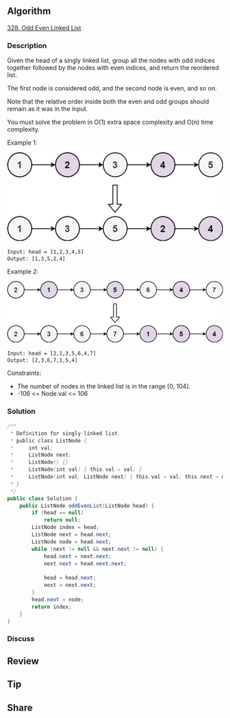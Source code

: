 ## Algorithm

[328. Odd Even Linked List](https://leetcode.com/problems/odd-even-linked-list/)

### Description

Given the head of a singly linked list, group all the nodes with odd indices together followed by the nodes with even indices, and return the reordered list.

The first node is considered odd, and the second node is even, and so on.

Note that the relative order inside both the even and odd groups should remain as it was in the input.

You must solve the problem in O(1) extra space complexity and O(n) time complexity.


Example 1:

![](assets/20240605-4f9f7602.png)

```
Input: head = [1,2,3,4,5]
Output: [1,3,5,2,4]
```

Example 2:

![](assets/20240605-b5373bb6.png)

```
Input: head = [2,1,3,5,6,4,7]
Output: [2,3,6,7,1,5,4]
```

Constraints:

- The number of nodes in the linked list is in the range [0, 104].
- -106 <= Node.val <= 106

### Solution

```java
/**
 * Definition for singly-linked list.
 * public class ListNode {
 *     int val;
 *     ListNode next;
 *     ListNode() {}
 *     ListNode(int val) { this.val = val; }
 *     ListNode(int val, ListNode next) { this.val = val; this.next = next; }
 * }
 */
public class Solution {
    public ListNode oddEvenList(ListNode head) {
        if (head == null)
            return null;
        ListNode index = head;
        ListNode next = head.next;
        ListNode node = head.next;
        while (next != null && next.next != null) {
            head.next = next.next;
            next.next = head.next.next;

            head = head.next;
            next = next.next;
        }
        head.next = node;
        return index;
    }
}
```

### Discuss

## Review


## Tip


## Share
